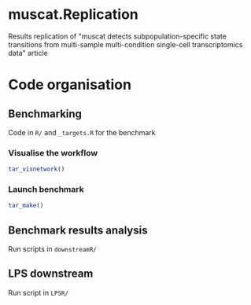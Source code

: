 # muscat.Replication
Results replication of "muscat detects subpopulation-specific state transitions from multi-sample multi-condition single-cell transcriptomics data" article

# Code organisation

## Benchmarking

Code in `R/` and `_targets.R` for the benchmark

### Visualise the workflow

``` r
tar_visnetwork()
```

### Launch benchmark

``` r
tar_make()
```

## Benchmark results analysis

Run scripts in `downstreamR/`

## LPS downstream

Run script in `LPSR/`
